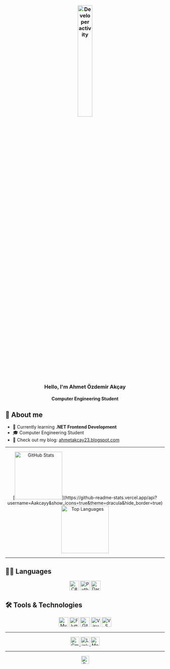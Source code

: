 <h3 align="center"><img width="30%" src="https://i.ibb.co/6DXgTgD/Developer-activity-bro.png" alt="Developer activity"/></h3>

<h3 align="center">Hello, I'm Ahmet Özdemir Akçay</h3>
<h4 align="center">Computer Engineering Student</h4>

## 📖 About me

- 🌱 Currently learning **.NET Frontend Development**
- 🎓 Computer Engineering Student
- 📝 Check out my blog: [ahmetakcay23.blogspot.com](https://ahmetakcay23.blogspot.com/)

---

<div align="center">
  [<img src="https://github-readme-stats.vercel.app/api?username=Aakcayy&show_icons=true&theme=dracula&hide_border=true" height="150" alt="GitHub Stats" />](https://github-readme-stats.vercel.app/api?username=Aakcayy&show_icons=true&theme=dracula&hide_border=true)
  <img src="https://github-readme-stats.vercel.app/api/top-langs/?username=Aakcayy&layout=compact&theme=dracula&hide_border=true" height="150" alt="Top Languages" />
</div>


---

## 👨‍💻 Languages

<p align="center">
  <img src="https://img.shields.io/badge/C%23-239120?logo=c-sharp&style=flat-square&logoColor=white" alt="C#" height="30" />
  <img src="https://img.shields.io/badge/Python-3776AB?logo=python&style=flat-square&logoColor=white" alt="Python" height="30" />
  <img src="https://img.shields.io/badge/Dart-0175C2?logo=dart&style=flat-square&logoColor=white" alt="Dart" height="30" />
</p>

## 🛠️ Tools & Technologies

<p align="center">
  <img src="https://img.shields.io/badge/MySQL-4479A1?logo=mysql&style=flat-square&logoColor=white" alt="MySQL" height="30" />
  <img src="https://img.shields.io/badge/Flutter-02569B?logo=flutter&style=flat-square&logoColor=white" alt="Flutter" height="30" />
  <img src="https://img.shields.io/badge/Git-F05032?logo=git&style=flat-square&logoColor=white" alt="Git" height="30" />
  <img src="https://img.shields.io/badge/Visual%20Studio-5C2D91?logo=visual-studio&style=flat-square&logoColor=white" alt="Visual Studio" height="30" />
  <img src="https://img.shields.io/badge/VS%20Code-007ACC?logo=visual-studio-code&style=flat-square&logoColor=white" alt="VS Code" height="30" />
</p>


---

<div align="center">
  <a href="mailto:ahmetakcay944@gmail.com" target="_blank">
    <img src="https://img.shields.io/badge/Gmail-D14836?logo=gmail&style=for-the-badge&logoColor=white" alt="Gmail" height="28" />
  </a>
  <a href="https://www.linkedin.com/in/ahmet-ozdemir-akcay-44a550258" target="_blank">
    <img src="https://img.shields.io/badge/LinkedIn-0077B5?logo=linkedin&style=for-the-badge&logoColor=white" alt="LinkedIn" height="28" />
  </a>
  <a href="https://medium.com/@ahmetozdemirakcay" target="_blank">
    <img src="https://img.shields.io/badge/Medium-000000?logo=medium&style=for-the-badge&logoColor=white" alt="Medium" height="28" />
  </a>
</div>

---

<div align="center">
  <img src="https://komarev.com/ghpvc/?username=Aakcayy&label=Profile%20Views&color=blueviolet&style=flat-square" height="25" alt="Profile Views" />
</div>
